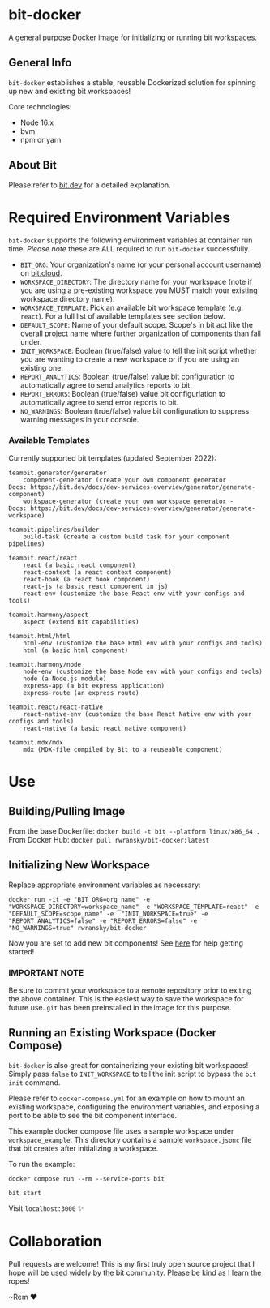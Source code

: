 # bit-docker
A general purpose Docker image for initializing or running bit workspaces.

## General Info
`bit-docker` establishes a stable, reusable Dockerized solution for spinning up new and existing bit workspaces!

Core technologies:
- Node 16.x
- bvm
- npm or yarn

## About Bit
Please refer to [bit.dev](https://bit.dev) for a detailed explanation.

# Required Environment Variables
`bit-docker` supports the following environment variables at container run time. *Please note* these are ALL required to run `bit-docker` successfully.

- `BIT_ORG`: Your organization's name (or your personal account username) on [bit.cloud](https://bit.cloud).
- `WORKSPACE_DIRECTORY`: The directory name for your workspace (note if you are using a pre-existing workspace you MUST match your existing workspace directory name).
- `WORKSPACE_TEMPLATE`: Pick an available bit workspace template (e.g. `react`). For a full list of available templates see section below.
- `DEFAULT_SCOPE`: Name of your default scope. Scope's in bit act like the overall project name where further organization of components than fall under.
- `INIT_WORKSPACE`: Boolean (true/false) value to tell the init script whether you are wanting to create a new workspace or if you are using an existing one.
- `REPORT_ANALYTICS`: Boolean (true/false) value bit configuration to automatically agree to send analytics reports to bit.
- `REPORT_ERRORS`: Boolean (true/false) value bit configuriation to automatically agree to send error reports to bit.
- `NO_WARNINGS`: Boolean (true/false) value bit configuration to suppress warning messages in your console.

### Available Templates
Currently supported bit templates (updated September 2022):
```
teambit.generator/generator
    component-generator (create your own component generator
Docs: https://bit.dev/docs/dev-services-overview/generator/generate-component)
    workspace-generator (create your own workspace generator -
Docs: https://bit.dev/docs/dev-services-overview/generator/generate-workspace)

teambit.pipelines/builder
    build-task (create a custom build task for your component pipelines)

teambit.react/react
    react (a basic react component)
    react-context (a react context component)
    react-hook (a react hook component)
    react-js (a basic react component in js)
    react-env (customize the base React env with your configs and tools)

teambit.harmony/aspect
    aspect (extend Bit capabilities)

teambit.html/html
    html-env (customize the base Html env with your configs and tools)
    html (a basic html component)

teambit.harmony/node
    node-env (customize the base Node env with your configs and tools)
    node (a Node.js module)
    express-app (a bit express application)
    express-route (an express route)

teambit.react/react-native
    react-native-env (customize the base React Native env with your configs and tools)
    react-native (a basic react native component)

teambit.mdx/mdx
    mdx (MDX-file compiled by Bit to a reuseable component)
```

# Use
## Building/Pulling Image
From the base Dockerfile: `docker build -t bit --platform linux/x86_64 .`
From Docker Hub: `docker pull rwransky/bit-docker:latest`

## Initializing New Workspace
Replace appropriate environment variables as necessary:

`docker run -it -e "BIT_ORG=org_name" -e  "WORKSPACE_DIRECTORY=workspace_name" -e "WORKSPACE_TEMPLATE=react" -e "DEFAULT_SCOPE=scope_name" -e  "INIT_WORKSPACE=true" -e "REPORT_ANALYTICS=false" -e "REPORT_ERRORS=false" -e "NO_WARNINGS=true" rwransky/bit-docker`

Now you are set to add new bit components! See [here](https://bit.dev/docs/getting-started/composing/creating-components) for help getting started!

### **IMPORTANT NOTE**
Be sure to commit your workspace to a remote repository prior to exiting the above container. This is the easiest way to save the workspace for future use. `git` has been preinstalled in the image for this purpose.

## Running an Existing Workspace (Docker Compose)
`bit-docker` is also great for containerizing your existing bit workspaces! Simply pass `false` to `INIT_WORKSPACE` to tell the init script to bypass the `bit init` command.

Please refer to `docker-compose.yml` for an example on how to mount an existing workspace, configuring the environment variables, and exposing a port to be able to see the bit component interface.

This example docker compose file uses a sample workspace under `workspace_example`. This directory contains a sample `workspace.jsonc` file that bit creates after initializing a workspace.

To run the example:

`docker compose run --rm --service-ports bit`

`bit start`

Visit `localhost:3000` :sparkles:

# Collaboration
Pull requests are welcome! This is my first truly open source project that I hope will be used widely by the bit community. Please be kind as I learn the ropes!

~Rem :heart:
